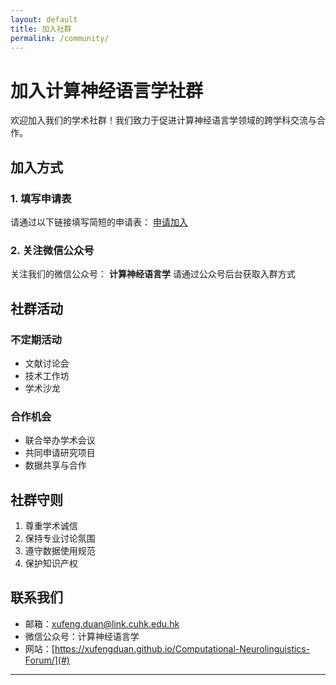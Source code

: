 ```yaml
---
layout: default
title: 加入社群
permalink: /community/
---
```


# 加入计算神经语言学社群

欢迎加入我们的学术社群！我们致力于促进计算神经语言学领域的跨学科交流与合作。

## 加入方式

### 1. 填写申请表
请通过以下链接填写简短的申请表：
[申请加入](#)

### 2. 关注微信公众号
关注我们的微信公众号：
**计算神经语言学**
请通过公众号后台获取入群方式


## 社群活动
### 不定期活动
- 文献讨论会
- 技术工作坊
- 学术沙龙

### 合作机会
- 联合举办学术会议
- 共同申请研究项目
- 数据共享与合作

## 社群守则
1. 尊重学术诚信
2. 保持专业讨论氛围
3. 遵守数据使用规范
4. 保护知识产权

## 联系我们

- 邮箱：xufeng.duan@link.cuhk.edu.hk
- 微信公众号：计算神经语言学
- 网站：[https://xufengduan.github.io/Computational-Neurolinguistics-Forum/](#)

---

